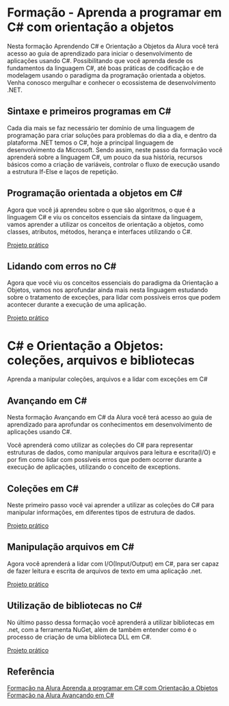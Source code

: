 # Formação - Aprenda a programar em C# com orientação a objetos


Nesta formação Aprendendo C# e Orientação a Objetos da Alura você terá acesso ao guia de aprendizado para iniciar o desenvolvimento de aplicações usando C#. Possibilitando que você aprenda desde os fundamentos da linguagem C#, até boas práticas de codificação e de modelagem usando o paradigma da programação orientada a objetos. Venha conosco mergulhar e conhecer o ecossistema de desenvolvimento .NET.


## Sintaxe e primeiros programas em C#
Cada dia mais se faz necessário ter domínio de uma linguagem de programação para criar soluções para problemas do dia a dia, e dentro da plataforma .NET temos o C#, hoje a principal linguagem de desenvolvimento da Microsoft. Sendo assim, neste passo da formação você aprenderá sobre a linguagem C#, um pouco da sua história, recursos básicos como a criação de variáveis, controlar o fluxo de execução usando a estrutura If-Else e laços de repetição.

## Programação orientada a objetos em C#
Agora que você já aprendeu sobre o que são algoritmos, o que é a linguagem C# e viu os conceitos essenciais da sintaxe da linguagem, vamos aprender a utilizar os conceitos de orientação a objetos, como classes, atributos, métodos, herança e interfaces utilizando o C#.

[Projeto prático](https://github.com/gaabstudies/curso_OrientacaoObjetosC02R/tree/master/bytebank_ADM)

## Lidando com erros no C#
Agora que você viu os conceitos essenciais do paradigma da Orientação a Objetos, vamos nos aprofundar ainda mais nesta linguagem estudando sobre o tratamento de exceções, para lidar com possíveis erros que podem acontecer durante a execução de uma aplicação.

[Projeto prático](https://github.com/gaabstudies/curso_OrientacaoObjetosC02R/tree/master/csharp_exception-Aula5)


# C# e Orientação a Objetos: coleções, arquivos e bibliotecas

Aprenda a manipular coleções, arquivos e a lidar com exceções em C#

## Avançando em C#
Nesta formação Avançando em C# da Alura você terá acesso ao guia de aprendizado para aprofundar os conhecimentos em desenvolvimento de aplicações usando C#.

Você aprenderá como utilizar as coleções do C# para representar estruturas de dados, como manipular arquivos para leitura e escrita(I/O) e por fim como lidar com possíveis erros que podem ocorrer durante a execução de aplicações, utilizando o conceito de exceptions.

## Coleções em C#
Neste primeiro passo você vai aprender a utilizar as coleções do C# para manipular informações, em diferentes tipos de estrutura de dados.

[Projeto prático](https://github.com/gaabcode/curso_OrientacaoObjetosC02R/tree/master/Array_Collections_C-aula05)

## Manipulação arquivos em C#
Agora você aprenderá a lidar com I/O(Input/Output) em C#, para ser capaz de fazer leitura e escrita de arquivos de texto em uma aplicação .net.

[Projeto prático](https://github.com/gaabcode/curso_OrientacaoObjetosC02R/tree/master/ByteBankIO-Aula5)


## Utilização de bibliotecas no C#
No último passo dessa formação você aprenderá a utilizar bibliotecas em .net, com a ferramenta NuGet, além de também entender como é o processo de criação de uma biblioteca DLL em C#.

[Projeto prático](https://github.com/gaabcode/curso_OrientacaoObjetosC02R/tree/master/curso_bibliotecas-Aula04)


## Referência
[Formação na Alura Aprenda a programar em C# com Orientação a Objetos](https://cursos.alura.com.br/formacao-c-sharp-orientacao-objetos)<br>
[Formação na Alura Avançando em C#](https://cursos.alura.com.br/formacao-avancando-c-sharp)

